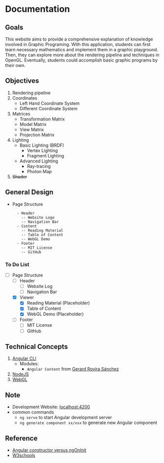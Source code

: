 # Documentation
## Goals
This website aims to provide a comprehensive explanation of knowledge involved in Graphic Programing. With this application, students can first learn necessary mathematics and implement them in a graphic playground. Then, they can explore more about the rendering pipeline and techniques in OpenGL. Eventually, students could accomplish basic graphic programs by their own.

## Objectives
  1. Rendering pipeline
  2. Coordinates
     * Left Hand Coordinate System
     * Different Coordinate System
  3. Matrices
     * Transformation Matrix
     * Model Matrix
     * View Matrix
     * Projection Matrix
  4. Lighting
     * Basic Lighting (BRDF)
        * Vertex Lighting
        * Fragment Lighting
     * Advanced Lighting
        * Ray-tracing
        * Photon Map
  5. ~~Shader~~


## General Design
  * Page Structure
    ```
      - Header
        -- Website Logo
        -- Navigation Bar
      - Content
        -- Reading Material
        -- Table of Content
        -- WebGL Demo
      - Footer
        -- MIT License
        -- GitHub
      ```

### To Do List

  - [ ] Page Structure
      - [ ] Header
        - [ ] Website Log
        - [ ] Navigation Bar
      - [X] Viewer
        - [X] Reading Material (Placeholder)
        - [X] Table of Content
        - [X] WebGL Demo (Placeholder)
      - [ ] Footer
        - [ ] MIT License
        - [ ] GitHub  

## Technical Concepts
  1. [Angular CLI](https://cli.angular.io/)
      * Modules:
        * `Angular Content` from [Gerard Rovira Sánchez](https://github.com/zurfyx/angular-contents)
  2. [NodeJS](https://nodejs.org/)
  3. [WebGL](https://www.khronos.org/webgl/)





## Note
  * Development Website: [localhost:4200](#)
  * common commands
    * `ng serve` to start Angular development server
    * `ng generate component xx/xxx` to generate new Angular component



## Reference
  * [Angular constructor versus ngOnInit](https://toddmotto.com/angular-constructor-ngoninit-lifecycle-hook)
  * [W3schools](https://www.w3schools.com)
